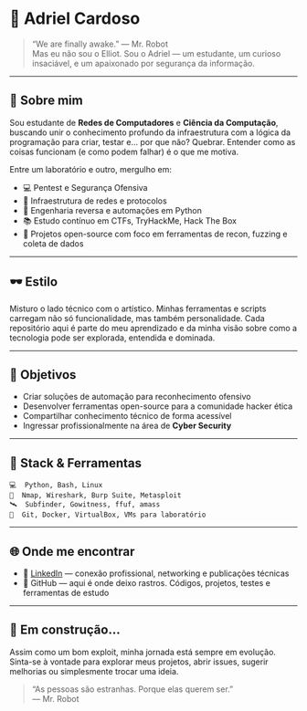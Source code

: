 # 👾 Adriel Cardoso 

> “We are finally awake.” — Mr. Robot  
> Mas eu não sou o Elliot. Sou o Adriel — um estudante, um curioso insaciável, e um apaixonado por segurança da informação.

---

## 🧠 Sobre mim

Sou estudante de **Redes de Computadores** e **Ciência da Computação**, buscando unir o conhecimento profundo da infraestrutura com a lógica da programação para criar, testar e... por que não? Quebrar. Entender como as coisas funcionam (e como podem falhar) é o que me motiva.

Entre um laboratório e outro, mergulho em:

- 💻 Pentest e Segurança Ofensiva  
- 📡 Infraestrutura de redes e protocolos  
- 🔐 Engenharia reversa e automações em Python  
- 📚 Estudo contínuo em CTFs, TryHackMe, Hack The Box  
- 🧩 Projetos open-source com foco em ferramentas de recon, fuzzing e coleta de dados

---

## 🕶️ Estilo

Misturo o lado técnico com o artístico. Minhas ferramentas e scripts carregam não só funcionalidade, mas também personalidade. Cada repositório aqui é parte do meu aprendizado e da minha visão sobre como a tecnologia pode ser explorada, entendida e dominada.

---

## 📌 Objetivos

- Criar soluções de automação para reconhecimento ofensivo  
- Desenvolver ferramentas open-source para a comunidade hacker ética  
- Compartilhar conhecimento técnico de forma acessível  
- Ingressar profissionalmente na área de **Cyber Security**

---

## 🧰 Stack & Ferramentas

```
💻  Python, Bash, Linux  
🧠  Nmap, Wireshark, Burp Suite, Metasploit  
🛰️  Subfinder, Gowitness, ffuf, amass  
🔧  Git, Docker, VirtualBox, VMs para laboratório
```

---

## 🌐 Onde me encontrar

- 📎 [LinkedIn](https://www.linkedin.com/in/adrielck/) — conexão profissional, networking e publicações técnicas  
- 👤 GitHub — aqui é onde deixo rastros. Códigos, projetos, testes e ferramentas de estudo  

---

## 🧩 Em construção...

Assim como um bom exploit, minha jornada está sempre em evolução.  
Sinta-se à vontade para explorar meus projetos, abrir issues, sugerir melhorias ou simplesmente trocar uma ideia.

> “As pessoas são estranhas. Porque elas querem ser.”  
> — Mr. Robot


